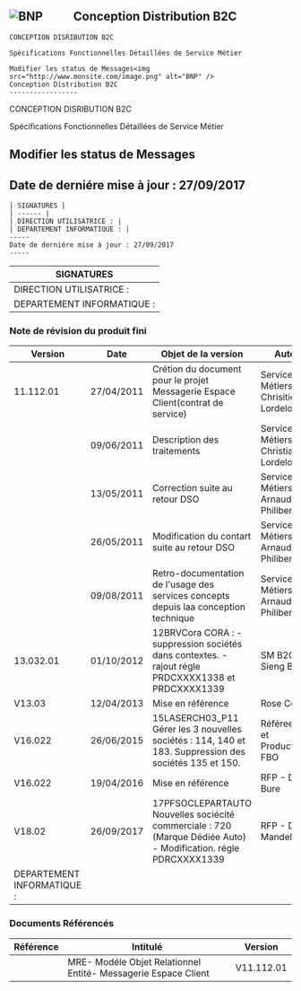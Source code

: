 <img src="http://www.monsite.com/image.png" alt="BNP" />                                             Conception Distribution B2C 
-----------------

```
CONCEPTION DISRIBUTION B2C

Spécifications Fonctionnelles Détaillées de Service Métier

Modifier les status de Messages<img src="http://www.monsite.com/image.png" alt="BNP" />                                             Conception Distribution B2C 
-----------------

```
CONCEPTION DISRIBUTION B2C

Spécifications Fonctionnelles Détaillées de Service Métier

Modifier les status de Messages
-----
Date de derniére mise à jour : 27/09/2017
-----
```
| SIGNATURES | 
| ------ |
| DIRECTION UTILISATRICE : |
| DEPARTEMENT INFORMATIQUE : |
-----
Date de derniére mise à jour : 27/09/2017
-----
```
| SIGNATURES | 
| ------ |
| DIRECTION UTILISATRICE : |
| DEPARTEMENT INFORMATIQUE : |

### Note de révision du produit fini

| Version | Date | Objet de la version | Auteur
| ------ | ------ | ------ | ------ |
| 11.112.01| 27/04/2011 | Crétion du document pour le projet Messagerie Espace Client(contrat de service)| Services Métiers B2C  Chrisitien Lordelot
|        | 09/06/2011 | Description des traitements | Services Métiers B2C Christian Lordelot 
|        | 13/05/2011 | Correction suite au retour DSO | Services Métiers B2C Arnaud Philibert
|        | 26/05/2011 | Modification du contart suite au retour DSO | Services Métiers B2C Arnaud Philibert
|        | 09/08/2011 | Retro-documentation de l'usage des services concepts depuis laa conception technique | Services Métiers B2C Arnaud Philibert
| 13.032.01| 01/10/2012 | 12BRVCora CORA : - suppression sociétés dans contextes. - rajout régle PRDCXXXX1338 et PRDCXXXX1339| SM B2C-Sieng BOUN 
| V13.03| 12/04/2013 | Mise en référence | Rose Costa
| V16.022 | 26/06/2015 | 15LASERCH03_P11  Gérer les 3 nouvelles sociétés : 114, 140 et 183.  Suppression des sociétés 135 et 150. | Référeentiel et Producteurs-FBO
| V16.022| 19/04/2016 | Mise en référence | RFP - David Bure
| V18.02| 26/09/2017 | 17PFSOCLEPARTAUTO  Nouvelles sociécité commerciale : 720 (Marque Dédiée Auto) - Modification. régle PDRCXXXX1339| RFP - David Mandel
| DEPARTEMENT INFORMATIQUE : |

### Documents Référencés
| Référence | Intitulé | Version 
| ------ | ------ | ------ | 
|        | MRE- Modéle Objet Relationnel Entité- Messagerie Espace Client | V11.112.01
